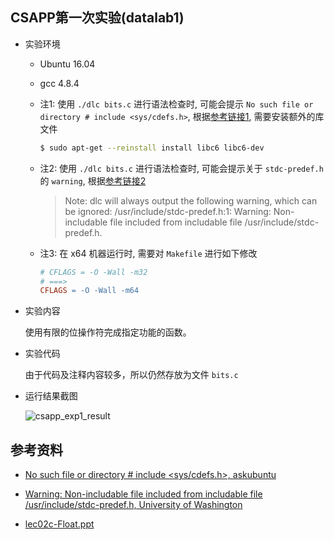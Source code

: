 ##	CSAPP第一次实验(datalab1)

*	实验环境

	*	Ubuntu 16.04
	*	gcc 4.8.4

	*	注1: 使用 `./dlc bits.c` 进行语法检查时, 可能会提示 `No such file or directory # include <sys/cdefs.h>`, 根据[参考链接1](https://askubuntu.com/questions/470796/fatal-error-sys-cdefs-h-no-such-file-or-directory), 需要安装额外的库文件

		```bash
		$ sudo apt-get --reinstall install libc6 libc6-dev
		```

	*	注2: 使用 `./dlc bits.c` 进行语法检查时, 可能会提示关于 `stdc-predef.h` 的 `warning`, 根据[参考链接2](https://courses.cs.washington.edu/courses/cse351/16wi/lab-1.html)

		> Note: dlc will always output the following warning, which can be ignored:
		> /usr/include/stdc-predef.h:1: Warning: Non-includable file <command-line> included from includable file /usr/include/stdc-predef.h.

	*	注3: 在 x64 机器运行时, 需要对 `Makefile` 进行如下修改

		```makefile
		# CFLAGS = -O -Wall -m32
		# ===>
		CFLAGS = -O -Wall -m64
		```

*	实验内容

	使用有限的位操作符完成指定功能的函数。

*	实验代码

	由于代码及注释内容较多，所以仍然存放为文件 `bits.c`

*	运行结果截图

	![csapp_exp1_result](https://github.com/jJayyyyyyy/USTC-2018-Smester-1/blob/master/CSAPP/exp/exp01/assets/csapp_exp1_result.png)

##	参考资料

*	[No such file or directory # include <sys/cdefs.h>, askubuntu](https://askubuntu.com/questions/470796/fatal-error-sys-cdefs-h-no-such-file-or-directory)

*	[Warning: Non-includable file <command-line> included from includable file /usr/include/stdc-predef.h, University of Washington](https://courses.cs.washington.edu/courses/cse351/16wi/lab-1.html)

*	[lec02c-Float.ppt](http://ssea.ustcsz.edu.cn:443/UploadFiles/courseResources/20180918/lec02c-Float_2018918161645396.ppt)
